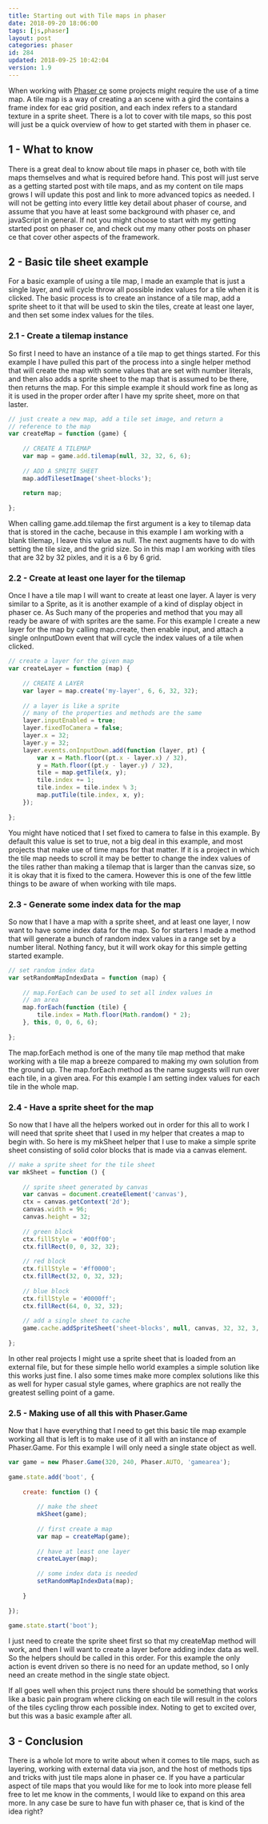 ```yaml
---
title: Starting out with Tile maps in phaser
date: 2018-09-20 18:06:00
tags: [js,phaser]
layout: post
categories: phaser
id: 284
updated: 2018-09-25 10:42:04
version: 1.9
---
```


When working with [Phaser ce](https://photonstorm.github.io/phaser-ce/) some projects might require the use of a time map. A tile map is a way of creating a an scene with a gird the contains a frame index for eac grid position, and each index refers to a standard texture in a sprite sheet. There is a lot to cover with tile maps, so this post will just be a quick overview of how to get started with them in phaser ce.

<!-- more -->

## 1 - What to know

There is a great deal to know about tile maps in phaser ce, both with tile maps themselves and what is required before hand. This post will just serve as a getting started post with tile maps, and as my content on tile maps grows I will update this post and link to more advanced topics as needed. I will not be getting into every little key detail about phaser of course, and assume that you have at least some background with phaser ce, and javaScript in general. If not you might choose to start with my getting started post on phaser ce, and check out my many other posts on phaser ce that cover other aspects of the framework.


## 2 - Basic tile sheet example

For a basic example of using a tile map, I made an example that is just a single layer, and will cycle throw all possible index values for a tile when it is clicked. The basic process is to create an instance of a tile map, add a sprite sheet to it that will be used to skin the tiles, create at least one layer, and then set some index values for the tiles.

### 2.1 - Create a tilemap instance

So first I need to have an instance of a tile map to get things started. For this example I have pulled this part of the process into a single helper method that will create the map with some values that are set with number literals, and then also adds a sprite sheet to the map that is assumed to be there, then returns the map. For this simple example it should work fine as long as it is used in the proper order after I have my sprite sheet, more on that laster.

```js
// just create a new map, add a tile set image, and return a
// reference to the map
var createMap = function (game) {
 
    // CREATE A TILEMAP
    var map = game.add.tilemap(null, 32, 32, 6, 6);
 
    // ADD A SPRITE SHEET
    map.addTilesetImage('sheet-blocks');
 
    return map;
 
};
```

When calling game.add.tilemap the first argument is a key to tilemap data that is stored in the cache, because in this example I am working with a blank tilemap, I leave this value as null. The next augments have to do with setting the tile size, and the grid size. So in this map I am working with tiles that are 32 by 32 pixles, and it is a 6 by 6 grid.

### 2.2 - Create at least one layer for the tilemap

Once I have a tile map I will want to create at least one layer. A layer is very similar to a Sprite, as it is another example of a kind of display object in phaser ce. As Such many of the properies and method that you may all ready be aware of with sprites are the same. For this example I create a new layer for the map by calling map.create, then enable input, and attach a single onInputDown event that will cycle the index values of a tile when clicked.

```js
// create a layer for the given map
var createLayer = function (map) {
 
    // CREATE A LAYER
    var layer = map.create('my-layer', 6, 6, 32, 32);
 
    // a layer is like a sprite
    // many of the properties and methods are the same
    layer.inputEnabled = true;
    layer.fixedToCamera = false;
    layer.x = 32;
    layer.y = 32;
    layer.events.onInputDown.add(function (layer, pt) {
        var x = Math.floor((pt.x - layer.x) / 32),
        y = Math.floor((pt.y - layer.y) / 32),
        tile = map.getTile(x, y);
        tile.index += 1;
        tile.index = tile.index % 3;
        map.putTile(tile.index, x, y);
    });
 
};
```

You might have noticed that I set fixed to camera to false in this example. By default this value is set to true, not a big deal in this example, and most projects that make use of time maps for that matter. If it is a project in which the tile map needs to scroll it may be better to change the index values of the tiles rather than making a tilemap that is larger than the canvas size, so it is okay that it is fixed to the camera. However this is one of the few little things to be aware of when working with tile maps.

### 2.3 - Generate some index data for the map

So now that I have a map with a sprite sheet, and at least one layer, I now want to have some index data for the map. So for starters I made a method that will generate a bunch of random index values in a range set by a number literal. Nothing fancy, but it will work okay for this simple getting started example.

```js
// set random index data
var setRandomMapIndexData = function (map) {
 
    // map.ForEach can be used to set all index values in
    // an area
    map.forEach(function (tile) {
        tile.index = Math.floor(Math.random() * 2);
    }, this, 0, 0, 6, 6);
 
};
```

The map.forEach method is one of the many tile map method that make working with a tile map a breeze compared to making my own solution from the ground up. The map.forEach method as the name suggests will run over each tile, in a given area. For this example I am setting index values for each tile in the whole map.

### 2.4 - Have a sprite sheet for the map

So now that I have all the helpers worked out in order for this all to work I will need that sprite sheet that I used in my helper that creates a map to begin with. So here is my mkSheet helper that I use to make a simple sprite sheet consisting of solid color blocks that is made via a canvas element.

```js
// make a sprite sheet for the tile sheet
var mkSheet = function () {
 
    // sprite sheet generated by canvas
    var canvas = document.createElement('canvas'),
    ctx = canvas.getContext('2d');
    canvas.width = 96;
    canvas.height = 32;
 
    // green block
    ctx.fillStyle = '#00ff00';
    ctx.fillRect(0, 0, 32, 32);
 
    // red block
    ctx.fillStyle = '#ff0000';
    ctx.fillRect(32, 0, 32, 32);
 
    // blue block
    ctx.fillStyle = '#0000ff';
    ctx.fillRect(64, 0, 32, 32);
 
    // add a single sheet to cache
    game.cache.addSpriteSheet('sheet-blocks', null, canvas, 32, 32, 3, 0, 0);
 
};
```

In other real projects I might use a sprite sheet that is loaded from an external file, but for these simple hello world examples a simple solution like this works just fine. I also some times make more complex solutions like this as well for hyper casual style games, where graphics are not really the greatest selling point of a game.

### 2.5 - Making use of all this with Phaser.Game

Now that I have everything that I need to get this basic tile map example working all that is left is to make use of it all with an instance of Phaser.Game. For this example I will only need a single state object as well.

```js
var game = new Phaser.Game(320, 240, Phaser.AUTO, 'gamearea');
 
game.state.add('boot', {
 
    create: function () {
 
        // make the sheet
        mkSheet(game);
 
        // first create a map
        var map = createMap(game);
 
        // have at least one layer
        createLayer(map);
 
        // some index data is needed
        setRandomMapIndexData(map);
 
    }
 
});
 
game.state.start('boot');
```

I just need to create the sprite sheet first so that my createMap method will work, and then I will want to create a layer before adding index data as well. So the helpers should be called in this order. For this example the only action is event driven so there is no need for an update method, so I only need an create method in the single state object. 

If all goes well when this project runs there should be something that works like a basic pain program where clicking on each tile will result in the colors of the tiles cycling throw each possible index. Noting to get to excited over, but this was a basic example after all.

## 3 - Conclusion

There is a whole lot more to write about when it comes to tile maps, such as layering, working with external data via json, and the host of methods tips and tricks with just tile maps alone in phaser ce. If you have a particular aspect of tile maps that you would like for me to look into more please fell free to let me know in the comments, I would like to expand on this area more. In any case be sure to have fun with phaser ce, that is kind of the idea right?